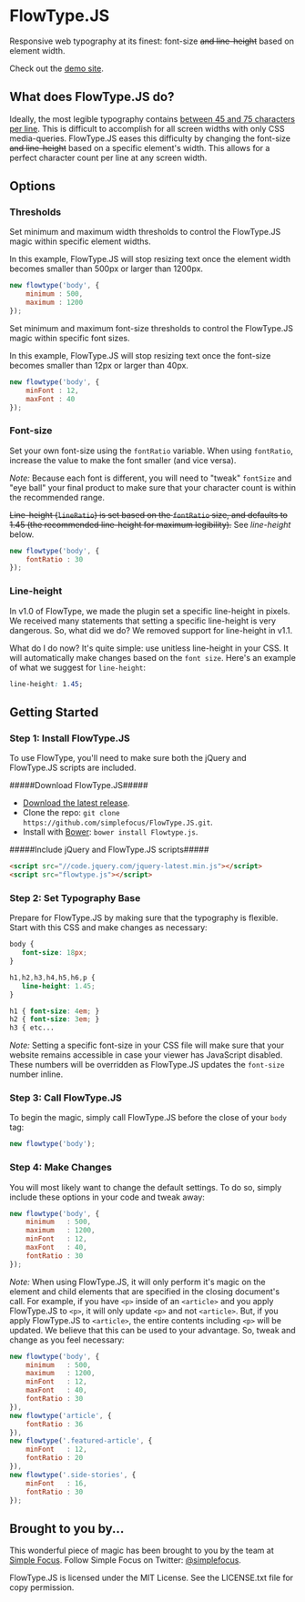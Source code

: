 # FlowType.JS

Responsive web typography at its finest: font-size ~~and line-height~~ based on element width.

Check out the [demo site](http://simplefocus.com/flowtype).

## What does FlowType.JS do?

Ideally, the most legible typography contains [between 45 and 75 characters per line](http://webtypography.net/2.1.2). This is difficult to accomplish for all screen widths with only CSS media-queries. FlowType.JS eases this difficulty by changing the font-size ~~and line-height~~ based on a specific element's width. This allows for a perfect character count per line at any screen width.

## Options

### Thresholds

Set minimum and maximum width thresholds to control the FlowType.JS magic within specific element widths.

In this example, FlowType.JS will stop resizing text once the element width becomes smaller than 500px or larger than 1200px.

```javascript
new flowtype('body', {
    minimum : 500,
    maximum : 1200
});
```

Set minimum and maximum font-size thresholds to control the FlowType.JS magic within specific font sizes.

In this example, FlowType.JS will stop resizing text once the font-size becomes smaller than 12px or larger than 40px.

```javascript
new flowtype('body', {
    minFont : 12,
    maxFont : 40
});
```

### Font-size

Set your own font-size using the `fontRatio` variable. When using `fontRatio`, increase the value to make the font smaller (and vice versa).

_Note:_ Because each font is different, you will need to "tweak" `fontSize` and "eye ball" your final product to make sure that your character count is within the recommended range.

~~Line-height (`lineRatio`) is set based on the `fontRatio` size, and defaults to 1.45 (the recommended line-height for maximum legibility).~~ See _line-height_ below.

```javascript
new flowtype('body', {
    fontRatio : 30
});
```

### Line-height

In v1.0 of FlowType, we made the plugin set a specific line-height in pixels. We received many statements that setting a specific line-height is very dangerous. So, what did we do? We removed support for line-height in v1.1.

What do I do now? It's quite simple: use unitless line-height in your CSS. It will automatically make changes based on the `font size`. Here's an example of what we suggest for `line-height`:

```css
line-height: 1.45;
```

## Getting Started

### Step 1: Install FlowType.JS

To use FlowType, you'll need to make sure both the jQuery and FlowType.JS scripts are included.

\#####Download FlowType.JS#####

-   [Download the latest release](https://github.com/simplefocus/FlowType.JS/archive/v1.1.0.zip).
-   Clone the repo: `git clone https://github.com/simplefocus/FlowType.JS.git`.
-   Install with [Bower](http://bower.io): `bower install Flowtype.js`.

\#####Include jQuery and FlowType.JS scripts#####

```html
<script src="//code.jquery.com/jquery-latest.min.js"></script>
<script src="flowtype.js"></script>
```

### Step 2: Set Typography Base

Prepare for FlowType.JS by making sure that the typography is flexible. Start with this CSS and make changes as necessary:

```css
body {
   font-size: 18px;
}

h1,h2,h3,h4,h5,h6,p {
   line-height: 1.45;
}

h1 { font-size: 4em; }
h2 { font-size: 3em; }
h3 { etc...
```

_Note:_ Setting a specific font-size in your CSS file will make sure that your website remains accessible in case your viewer has JavaScript disabled. These numbers will be overridden as FlowType.JS updates the `font-size` number inline.

### Step 3: Call FlowType.JS

To begin the magic, simply call FlowType.JS before the close of your `body` tag:

```javascript
new flowtype('body');
```

### Step 4: Make Changes

You will most likely want to change the default settings. To do so, simply include these options in your code and tweak away:

```javascript
new flowtype('body', {
    minimum   : 500,
    maximum   : 1200,
    minFont   : 12,
    maxFont   : 40,
    fontRatio : 30
});
```

_Note:_ When using FlowType.JS, it will only perform it's magic on the element and child elements that are specified in the closing document's call. For example, if you have `<p>` inside of an `<article>` and you apply FlowType.JS to `<p>`, it will only update `<p>` and not `<article>`. But, if you apply FlowType.JS to `<article>`, the entire contents including `<p>` will be updated. We believe that this can be used to your advantage. So, tweak and change as you feel necessary:

```javascript
new flowtype('body', {
    minimum   : 500,
    maximum   : 1200,
    minFont   : 12,
    maxFont   : 40,
    fontRatio : 30
}),
new flowtype('article', {
    fontRatio : 36
}),
new flowtype('.featured-article', {
    minFont   : 12,
    fontRatio : 20
}),
new flowtype('.side-stories', {
    minFont   : 16,
    fontRatio : 30
});
```

## Brought to you by...

This wonderful piece of magic has been brought to you by the team at [Simple Focus](http://simplefocus.com). Follow Simple Focus on Twitter: [@simplefocus](http://twitter.com/simplefocus).

FlowType.JS is licensed under the MIT License. See the LICENSE.txt file for copy permission.
